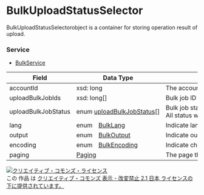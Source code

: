 # BulkUploadStatusSelector
BulkUploadStatusSelectorobject is a container for storing operation result of upload.

### Service
+ [BulkService](../services/BulkService.md)

| Field | Data Type | Description | Requirement | 
|---|---|---|---|
| accountId | xsd: long| The account ID.| Req |
| uploadBulkJobIds | xsd: long[]| Bulk job ID for uploading.| Req |
| uploadBulkJobStatus | enum <a href="./UploadBulkJobStatus.md">uploadBulkJobStatus</a>[]| Bulk job status for uploading.<br>                        All status will be output if not specified.| Opt |
| lang | enum　<a href="./BulkLang.md">BulkLang</a>| Indicate language for bulk error file.| Ignore |
| output | enum　<a href="./BulkOutput.md">BulkOutput</a>| Indicate output format for bulk error file.| Req |
| encoding | enum　<a href="./BulkEncoding.md">BulkEncoding</a>| Indicate character in bulk error file.| Ignore |
| paging | <a href="./Paging.md">Paging</a>| The page that is being back as a respons.| Opt |

<a rel="license" href="http://creativecommons.org/licenses/by-nd/2.1/jp/"><img alt="クリエイティブ・コモンズ・ライセンス" style="border-width:0" src="https://i.creativecommons.org/l/by-nd/2.1/jp/88x31.png" /></a><br />この 作品 は <a rel="license" href="http://creativecommons.org/licenses/by-nd/2.1/jp/">クリエイティブ・コモンズ 表示 - 改変禁止 2.1 日本 ライセンスの下に提供されています。</a>
